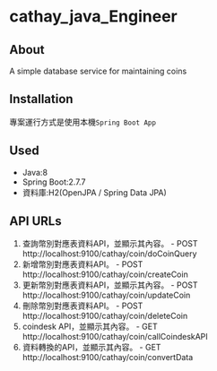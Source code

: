 # cathay_java_Engineer

## About
A simple database service for maintaining coins

## Installation
專案運行方式是使用本機`Spring Boot App`

## Used
- Java:8
- Spring Boot:2.7.7
- 資料庫:H2(OpenJPA / Spring Data JPA)

## API URLs
1. 查詢幣別對應表資料API，並顯示其內容。
        - POST http://localhost:9100/cathay/coin/doCoinQuery
2. 新增幣別對應表資料API。
        - POST http://localhost:9100/cathay/coin/createCoin
3. 更新幣別對應表資料API，並顯示其內容。
        - POST http://localhost:9100/cathay/coin/updateCoin
4. 刪除幣別對應表資料API。
        - POST http://localhost:9100/cathay/coin/deleteCoin
5. coindesk API，並顯示其內容。
        - GET http://localhost:9100/cathay/coin/callCoindeskAPI
6. 資料轉換的API，並顯示其內容。
        - GET http://localhost:9100/cathay/coin/convertData